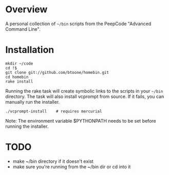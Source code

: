 
# Overview #

A personal collection of `~/bin` scripts from the PeepCode "Advanced Command Line".

# Installation #

    mkdir ~/code
    cd !$
    git clone git://github.com/btoone/homebin.git
    cd homebin
    rake install

Running the rake task will create symbolic links to the scripts in your `~/bin` directory.  The task will also install vcprompt from source.  If it fails, you can manually run the installer.

    ./vcprompt-install    # requires mercurial

Note: The environment variable $PYTHONPATH needs to be set before running the installer.

# TODO #

* make ~/bin directory if it doesn't exist
* make sure you're running from the ~/bin dir or cd into it
